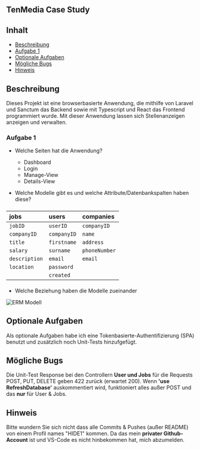 ## TenMedia Case Study

## Inhalt
- [Beschreibung](#beschreibung)
- [Aufgabe 1](#aufgabe-1)
- [Optionale Aufgaben](#optionale-aufgaben)
- [Mögliche Bugs](#mögliche-bugs)
- [Hinweis](#hinweis)



## Beschreibung
Dieses Projekt ist eine browserbasierte Anwendung, die mithilfe von Laravel und Sanctum das Backend sowie mit Typescript und React das Frontend programmiert wurde.
Mit dieser Anwendung lassen sich Stellenanzeigen anzeigen und verwalten.

### Aufgabe 1
- Welche Seiten hat die Anwendung?  
    - Dashboard
    - Login
    - Manage-View
    - Details-View
 
- Welche Modelle gibt es und welche Attribute/Datenbankspalten haben diese?
###
| jobs          | users         | companies            |
| :------------ | :-----------  | :------------------------- |
| `jobID`       | `userID`      | `companyID`
| `companyID`   | `companyID`   | `name` |
| `title`       | `firstname`   | `address` |
| `salary`      | `surname`     | `phoneNumber`|
| `description` | `email`       | `email` |
| `location`    | `password`    | 
|                | `created`    |

####



- Welche Beziehung haben die Modelle zueinander

![ERM Modell](https://user-images.githubusercontent.com/117258295/221420873-a54e805b-25ed-4ee2-8f0d-291db9b875b2.png)

## Optionale Aufgaben

Als optionale Aufgaben habe ich eine Tokenbasierte-Authentifizierung (SPA) benutzt und zusätzlich noch Unit-Tests hinzufgefügt.

## Mögliche Bugs
  
Die Unit-Test Response bei den Controllern **User und Jobs** für die Requests POST, PUT, DELETE geben 422 zurück (erwartet 200).
Wenn **'use RefreshDatabase'** auskommentiert wird, funktioniert alles außer POST und das **nur** für User & Jobs.

## Hinweis
Bitte wundern Sie sich nicht dass alle Commits & Pushes (außer README) von einem Profil names "HIDE1" kommen. Da das mein **privater Github-Account** ist und VS-Code es nicht hinbekommen hat, mich abzumelden.


